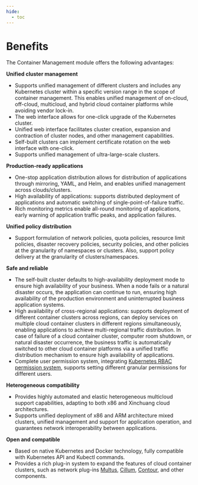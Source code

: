```yaml
---
hide:
  - toc
---
```


# Benefits

The Container Management module offers the following advantages:

**Unified cluster management**

- Supports unified management of different clusters and includes any Kubernetes cluster within a specific
  version range in the scope of container management. This enables unified management of on-cloud, off-cloud,
  multicloud, and hybrid cloud container platforms while avoiding vendor lock-in.
- The web interface allows for one-click upgrade of the Kubernetes cluster.
- Unified web interface facilitates cluster creation, expansion and contraction of cluster nodes, and
  other management capabilities.
- Self-built clusters can implement certificate rotation on the web interface with one-click.
- Supports unified management of ultra-large-scale clusters.

**Production-ready applications**

- One-stop application distribution allows for distribution of applications through mirroring, YAML,
  and Helm, and enables unified management across clouds/clusters.
- High availability of applications: supports distributed deployment of applications and automatic
  switching of single-point-of-failure traffic.
- Rich monitoring metrics enable all-round monitoring of applications, early warning of application
  traffic peaks, and application failures.

**Unified policy distribution**

- Support formulation of network policies, quota policies, resource limit policies, disaster recovery
  policies, security policies, and other policies at the granularity of namespaces or clusters.
  Also, support policy delivery at the granularity of clusters/namespaces.

**Safe and reliable**

- The self-built cluster defaults to high-availability deployment mode to ensure high availability
  of your business. When a node fails or a natural disaster occurs, the application can continue to
  run, ensuring high availability of the production environment and uninterrupted business application systems.
- High availability of cross-regional applications: supports deployment of different container clusters across regions, can deploy services on multiple cloud container clusters in different regions simultaneously, enabling applications to achieve multi-regional traffic distribution. In case of failure of a cloud container cluster, computer room shutdown, or natural disaster occurrence, the business traffic is automatically switched to other cloud container platforms via a unified traffic distribution mechanism to ensure high availability of applications.
- Complete user permission system, integrating [Kubernetes RBAC permission system](https://kubernetes.io/docs/reference/access-authn-authz/rbac/), supports setting different granular permissions for different users.

**Heterogeneous compatibility**

- Provides highly automated and elastic heterogeneous multicloud support capabilities, adapting to both x86 and Xinchuang cloud architectures.
- Supports unified deployment of x86 and ARM architecture mixed clusters, unified management and support for application operation, and guarantees network interoperability between applications.

**Open and compatible**

- Based on native Kubernetes and Docker technology, fully compatible with Kubernetes API and Kubectl commands.
- Provides a rich plug-in system to expand the features of cloud container clusters, such as network plug-ins [Multus](https://github.com/k8snetworkplumbingwg/multus-cni), [Cillum](../../network/modules/cilium/index.md), [Contour](https://projectcontour.io/), and other components.
